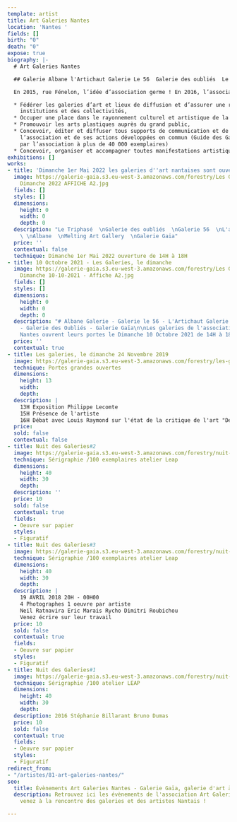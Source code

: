 ```yaml
---
template: artist
title: Art Galeries Nantes
location: 'Nantes '
fields: []
birth: "0"
death: "0"
expose: true
biography: |-
  # Art Galeries Nantes

  ## Galerie Albane l'Artichaut Galerie Le 56  Galerie des oubliés  Le Triphasé Atelier Prisme Galerie Gaïa

  En 2015, rue Fénelon, l’idée d’association germe ! En 2016, l’association loi 1901 Art Galeries Nantes est créée. Elle fédère alors 14 galeries et lieux de diffusion nantais. A l’actif, de l’association, trois « Nuits des Galeries » - qui se révèleront des succès – lors desquelles chacun a pu se déplacer d’un lieu à l’autre, d’une découverte à l’autre, d’une surprise à l’autre : parce que l’idée avait vu le jour, les galeries ont ouvert la nuit ! En 2020, 9 galeries restent présentes au sein de l’association. Certaines galeries ont disparu du paysage nantais. En effet, une page de cette histoire privée et artistique s’est tournée, par choix personnel et/ou par impératifs économiques. Cependant, la relève est assurée et se profile ainsi une dynamique qui permettra aux artistes d’être toujours représentés et cela dans toutes leurs formes d’expression. Les objectifs d’Art Galeries Nantes sont :

  * Fédérer les galeries d’art et lieux de diffusion et d’assurer une représentativité auprès des
    institutions et des collectivités,
  * Occuper une place dans le rayonnement culturel et artistique de la métropole nantaise,
  * Promouvoir les arts plastiques auprès du grand public,
  * Concevoir, éditer et diffuser tous supports de communication et de promotion de
    l’association et de ses actions développées en commun (Guide des Galeries nantaises édité
    par l’association à plus de 40 000 exemplaires)
  * Concevoir, organiser et accompagner toutes manifestations artistiques collectives.
exhibitions: []
works:
- title: 'Dimanche 1er Mai 2022 les galeries d''art nantaises sont ouvertes '
  image: https://galerie-gaia.s3.eu-west-3.amazonaws.com/forestry/Les Galeries, Le
    Dimanche 2022 AFFICHE A2.jpg
  fields: []
  styles: []
  dimensions:
    height: 0
    width: 0
    depth: 0
  description: "Le Triphasé  \nGalerie des oubliés  \nGalerie 56  \nL'artichaut Café
    \ \nAlbane  \nMelting Art Gallery  \nGalerie Gaia"
  price: ''
  contextual: false
  technique: Dimanche 1er Mai 2022 ouverture de 14H à 18H
- title: 10 Octobre 2021 - Les Galeries, le dimanche
  image: https://galerie-gaia.s3.eu-west-3.amazonaws.com/forestry/Les Galeries, Le
    Dimanche 10-10-2021 - Affiche A2.jpg
  fields: []
  styles: []
  dimensions:
    height: 0
    width: 0
    depth: 0
  description: "# Albane Galerie - Galerie le 56 - L'Artichaut Galerie - Le Triphasé
    - Galerie des Oubliés - Galerie Gaïa\n\nLes galeries de l'association Art Galeries
    Nantes ouvrent leurs portes le Dimanche 10 Octobre 2021 de 14H à 18H "
  price: ''
  contextual: true
- title: Les galeries, le dimanche 24 Novembre 2019
  image: https://galerie-gaia.s3.eu-west-3.amazonaws.com/forestry/les-galeries-le-dimanche-24-novembre-2019.jpg
  technique: Portes grandes ouvertes
  dimensions:
    height: 13
    width: 
    depth: 
  description: |
    13H Exposition Philippe Lecomte
    15H Présence de l'artiste
    16H Débat avec Louis Raymond sur l'état de la critique de l'art "De l'art ou du cochon"
  price: 
  sold: false
  contextual: false
- title: Nuit des Galeries#2
  image: https://galerie-gaia.s3.eu-west-3.amazonaws.com/forestry/nuit-des-galeries2.jpg
  technique: Sérigraphie /100 exemplaires atelier Leap
  dimensions:
    height: 40
    width: 30
    depth: 
  description: ''
  price: 10
  sold: false
  contextual: true
  fields:
  - Oeuvre sur papier
  styles:
  - Figuratif
- title: Nuit des Galeries#3
  image: https://galerie-gaia.s3.eu-west-3.amazonaws.com/forestry/nuit-des-galeries3.jpg
  technique: Sérigraphie /100 exemplaires atelier Leap
  dimensions:
    height: 40
    width: 30
    depth: 
  description: |
    19 AVRIL 2018 20H - 00H00
    4 Photographes 1 oeuvre par artiste
    Neil Ratnavira Eric Marais Rycho Dimitri Roubichou
    Venez écrire sur leur travail
  price: 10
  sold: false
  contextual: true
  fields:
  - Oeuvre sur papier
  styles:
  - Figuratif
- title: Nuit des Galeries#1
  image: https://galerie-gaia.s3.eu-west-3.amazonaws.com/forestry/nuit-des-galeries1.jpg
  technique: Sérigraphie /100 atelier LEAP
  dimensions:
    height: 40
    width: 30
    depth: 
  description: 2016 Stéphanie Billarant Bruno Dumas
  price: 10
  sold: false
  contextual: true
  fields:
  - Oeuvre sur papier
  styles:
  - Figuratif
redirect_from:
- "/artistes/81-art-galeries-nantes/"
seo:
  title: Évènements Art Galeries Nantes - Galerie Gaïa, galerie d'art à Nantes
  description: Retrouvez ici les évènements de l'association Art Galeries Nantes et
    venez à la rencontre des galeries et des artistes Nantais !

---
```

